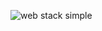 ![web stack simple](https://github.com/Devmustroc/holbertonschool-system_engineering-devops/raw/master/0x09-web_infrastructure_design/Image/0-simple_web_stack)
